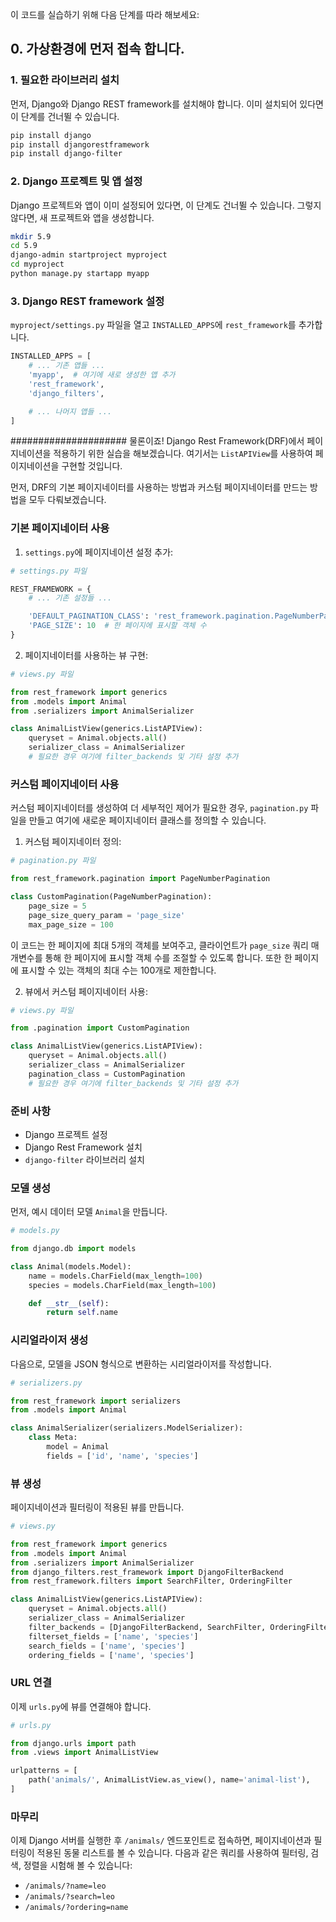 이 코드를 실습하기 위해 다음 단계를 따라 해보세요:
## 0. 가상환경에 먼저 접속 합니다.

### 1. 필요한 라이브러리 설치
먼저, Django와 Django REST framework를 설치해야 합니다. 이미 설치되어 있다면 이 단계를 건너뛸 수 있습니다.

```bash
pip install django
pip install djangorestframework
pip install django-filter
```

### 2. Django 프로젝트 및 앱 설정
Django 프로젝트와 앱이 이미 설정되어 있다면, 이 단계도 건너뛸 수 있습니다. 그렇지 않다면, 새 프로젝트와 앱을 생성합니다.

```bash
mkdir 5.9
cd 5.9
django-admin startproject myproject
cd myproject
python manage.py startapp myapp
```

### 3. Django REST framework 설정
`myproject/settings.py` 파일을 열고 `INSTALLED_APPS`에 `rest_framework`를 추가합니다.

```python
INSTALLED_APPS = [
    # ... 기존 앱들 ...
    'myapp',  # 여기에 새로 생성한 앱 추가
    'rest_framework',
    'django_filters',

    # ... 나머지 앱들 ...
]

```
#####################
물론이죠! Django Rest Framework(DRF)에서 페이지네이션을 적용하기 위한 실습을 해보겠습니다. 여기서는 `ListAPIView`를 사용하여 페이지네이션을 구현할 것입니다.

먼저, DRF의 기본 페이지네이터를 사용하는 방법과 커스텀 페이지네이터를 만드는 방법을 모두 다뤄보겠습니다.

### 기본 페이지네이터 사용

1. `settings.py`에 페이지네이션 설정 추가:

```python
# settings.py 파일

REST_FRAMEWORK = {
    # ... 기존 설정들 ...

    'DEFAULT_PAGINATION_CLASS': 'rest_framework.pagination.PageNumberPagination',
    'PAGE_SIZE': 10  # 한 페이지에 표시할 객체 수
}
```

2. 페이지네이터를 사용하는 뷰 구현:

```python
# views.py 파일

from rest_framework import generics
from .models import Animal
from .serializers import AnimalSerializer

class AnimalListView(generics.ListAPIView):
    queryset = Animal.objects.all()
    serializer_class = AnimalSerializer
    # 필요한 경우 여기에 filter_backends 및 기타 설정 추가
```

### 커스텀 페이지네이터 사용

커스텀 페이지네이터를 생성하여 더 세부적인 제어가 필요한 경우, `pagination.py` 파일을 만들고 여기에 새로운 페이지네이터 클래스를 정의할 수 있습니다.

1. 커스텀 페이지네이터 정의:

```python
# pagination.py 파일

from rest_framework.pagination import PageNumberPagination

class CustomPagination(PageNumberPagination):
    page_size = 5
    page_size_query_param = 'page_size'
    max_page_size = 100
```

이 코드는 한 페이지에 최대 5개의 객체를 보여주고, 클라이언트가 `page_size` 쿼리 매개변수를 통해 한 페이지에 표시할 객체 수를 조절할 수 있도록 합니다. 또한 한 페이지에 표시할 수 있는 객체의 최대 수는 100개로 제한합니다.

2. 뷰에서 커스텀 페이지네이터 사용:

```python
# views.py 파일

from .pagination import CustomPagination

class AnimalListView(generics.ListAPIView):
    queryset = Animal.objects.all()
    serializer_class = AnimalSerializer
    pagination_class = CustomPagination
    # 필요한 경우 여기에 filter_backends 및 기타 설정 추가
```


### 준비 사항
- Django 프로젝트 설정
- Django Rest Framework 설치
- `django-filter` 라이브러리 설치

### 모델 생성
먼저, 예시 데이터 모델 `Animal`을 만듭니다.

```python
# models.py

from django.db import models

class Animal(models.Model):
    name = models.CharField(max_length=100)
    species = models.CharField(max_length=100)

    def __str__(self):
        return self.name
```

### 시리얼라이저 생성
다음으로, 모델을 JSON 형식으로 변환하는 시리얼라이저를 작성합니다.

```python
# serializers.py

from rest_framework import serializers
from .models import Animal

class AnimalSerializer(serializers.ModelSerializer):
    class Meta:
        model = Animal
        fields = ['id', 'name', 'species']
```

### 뷰 생성
페이지네이션과 필터링이 적용된 뷰를 만듭니다.

```python
# views.py

from rest_framework import generics
from .models import Animal
from .serializers import AnimalSerializer
from django_filters.rest_framework import DjangoFilterBackend
from rest_framework.filters import SearchFilter, OrderingFilter

class AnimalListView(generics.ListAPIView):
    queryset = Animal.objects.all()
    serializer_class = AnimalSerializer
    filter_backends = [DjangoFilterBackend, SearchFilter, OrderingFilter]
    filterset_fields = ['name', 'species']
    search_fields = ['name', 'species']
    ordering_fields = ['name', 'species']
```

### URL 연결
이제 `urls.py`에 뷰를 연결해야 합니다.

```python
# urls.py

from django.urls import path
from .views import AnimalListView

urlpatterns = [
    path('animals/', AnimalListView.as_view(), name='animal-list'),
]
```

### 마무리
이제 Django 서버를 실행한 후 `/animals/` 엔드포인트로 접속하면, 페이지네이션과 필터링이 적용된 동물 리스트를 볼 수 있습니다. 다음과 같은 쿼리를 사용하여 필터링, 검색, 정렬을 시험해 볼 수 있습니다:
- `/animals/?name=leo`
- `/animals/?search=leo`
- `/animals/?ordering=name`

